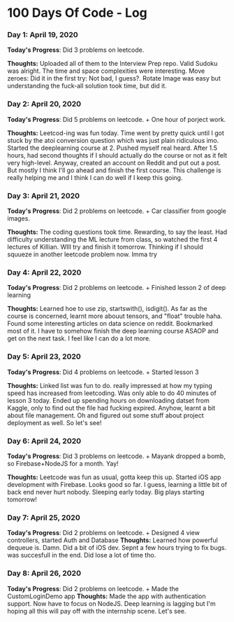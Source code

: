 # 100 Days Of Code - Log

### Day 1: April 19, 2020


**Today's Progress**: Did 3 problems on leetcode.

**Thoughts:** Uploaded all of them to the Interview Prep repo. Valid Sudoku was alright. The time and space complexities were interesting. Move zeroes: Did it in the first try: Not bad, I guess?. Rotate Image was easy but understanding the fuck-all solution took time, but did it. 

### Day 2: April 20, 2020


**Today's Progress**: Did 5 problems on leetcode. + One hour of porject work.

**Thoughts:** Leetcod-ing was fun today. Time went by pretty quick until I got stuck by the atoi conversion question which was just plain ridiculous imo. Started the deeplearning course at 2. Pushed myself real heard. After 1.5 hours, had second thoughts if I should actually do the course or not as it felt very high-level. Anyway, created an account on Reddit and put out a post. But mostly I think I'll go ahead and finish the first course. This challenge is really helping me and I think I can do well if I keep this going.  

### Day 3: April 21, 2020


**Today's Progress**: Did 2 problems on leetcode. + Car classifier from google images.

**Thoughts:** The coding questions took time. Rewarding, to say the least. Had difficulty understanding the ML lecture from class, so watched the first 4 lectures of Killian. WIll try and finish it tomorrow. Thinking if I should squueze in another leetcode problem now. Imma try


### Day 4: April 22, 2020


**Today's Progress**: Did 2 problems on leetcode. + Finished lesson 2 of deep learning

**Thoughts:** Learned hoe to use zip, startswith(), isdigit(). As far as the course is concerned, learnt more abouut tensors, and "float" trouble haha. Found some interesting articles on data science on reddit. Bookmarked most of it. I have to somehow finish the deep learning course ASAOP and get on the next task. I feel like I can do a lot more.


### Day 5: April 23, 2020


**Today's Progress**: Did 4 problems on leetcode. + Started lesson 3

**Thoughts:** Linked list was fun to do. really impressed at how my typing speed has increased from leetcoding. Was only able to do 40 minutes of lesson 3 today. Ended up spending hours on downloading datset from Kaggle, only to find out the file had fucking expired. Anyhow, learnt a bit about file management. Oh and figured out some stuff about project deployment as well. So let's see!


### Day 6: April 24, 2020


**Today's Progress**: Did 3 problems on leetcode. + Mayank dropped a bomb, so Firebase+NodeJS for a month. Yay!

**Thoughts:** Leetcode was fun as usual, gotta keep this up. Started iOS app development with Firebase. Looks good so far. I guess, learning a little bit of back end never hurt nobody. Sleeping early today. Big plays starting tomorrow!

### Day 7: April 25, 2020

**Today's Progress**: Did 2 problems on leetcode. + Designed 4 view controllers, started Auth and Database
**Thoughts:** Learned how powerful dequeue is. Damn. Did a bit of iOS dev. Sepnt a few hours trying to fix bugs. was succesfull in the end. Did lose a lot of time tho.


### Day 8: April 26, 2020

**Today's Progress**: Did 2 problems on leetcode. + Made the CustomLoginDemo app
**Thoughts:** Made the app with authentication support. Now have to focus on NodeJS. Deep learning is lagging but I'm hoping all this will pay off with the internship scene. Let's see.


